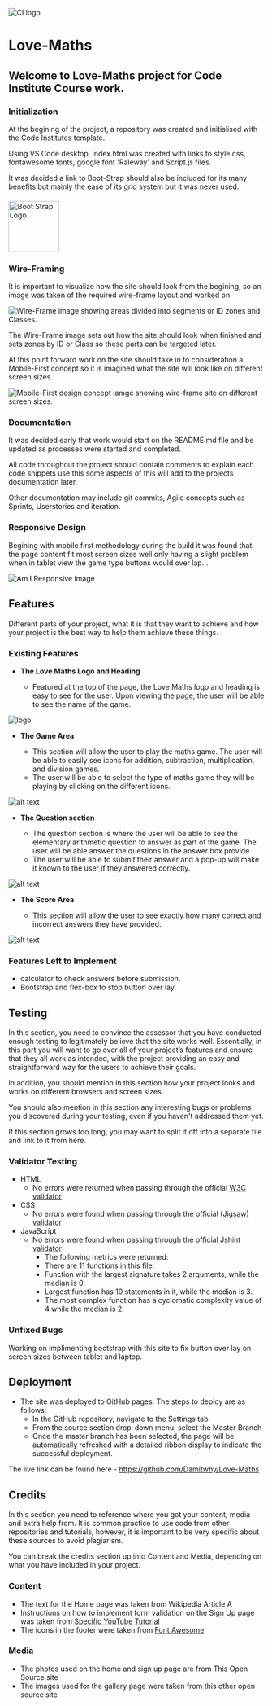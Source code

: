 ![CI logo](https://codeinstitute.s3.amazonaws.com/fullstack/ci_logo_small.png)

# Love-Maths

## Welcome to Love-Maths project for Code Institute Course work.

### Initialization

At the begining of the project, a repository was created and initialised with the Code Institutes template.

Using VS Code desktop, index.html was created with links to style.css, fontawesome fonts, google font 'Raleway' and Script.js files.

It was decided a link to Boot-Strap should also be included for its many benefits but mainly the ease of its grid system but it was never used.
<img src="assets/images/Bootstrap_logo.svg.png" alt= "Boot Strap Logo" style="width:100px;margin-top:20px;">

### Wire-Framing

It is important to visualize how the site should look from the begining, so an image was taken of the required wire-frame layout and worked on.

![Wire-Frame image showing areas divided into segments or ID zones and Classes.](assets/images/Wire-Frame.png)

The Wire-Frame image sets out how the site should look when finished and sets zones by ID or Class so these parts can be targeted later.

At this point forward work on the site should take in to consideration a Mobile-First concept so it is imagined what the site will look like on different screen sizes.

![Mobile-First design concept iamge showing wire-frame site on different screen sizes.](assets/images/Mobile-first.png)

### Documentation

It was decided early that work would start on the README.md file and be updated as processes were started and completed.

All code throughout the project should contain comments to explain each code snippets use this some aspects of this will add to the projects documentation later.

Other documentation may include git commits, Agile concepts such as Sprints, Userstories and iteration.

### Responsive Design

Begining with mobile first methodology during the build it was found that the page content fit most screen sizes well only having a slight problem when in tablet view the game type buttons would over lap...

![Am I Responsive image](assets/images/AM-i-responsive.png)


## Features 

Different parts of your project, what it is that they want to achieve and how your project is the best way to help them achieve these things.

### Existing Features

- __The Love Maths Logo and Heading__

  - Featured at the top of the page, the Love Maths logo and heading is easy to see for the user. Upon viewing the page, the user will be able to see the name of the game.

![logo](assets/images/logo.png)

- __The Game Area__

  - This section will allow the user to play the maths game. The user will be able to easily see icons for addition,  subtraction, multiplication, and division games.
  - The user will be able to select the type of maths game they will be playing by clicking on the different icons. 

![alt text](assets/images/buttons.png)

- __The Question section__

  - The question section is where the user will be able to see the elementary arithmetic question to answer as part of the game. The user will be able answer the questions in the answer box provide
  - The user will be able to submit their answer and a pop-up will make it known to the user if they answered correctly. 

![alt text](assets/images/questions.png)

- __The Score Area__

  - This section will allow the user to see exactly how many correct and incorrect answers they have provided. 

![alt text](assets/images/scores.png)



### Features Left to Implement

- calculator to check answers before submission.
- Bootstrap and flex-box to stop button over lay.

## Testing 

In this section, you need to convince the assessor that you have conducted enough testing to legitimately believe that the site works well. Essentially, in this part you will want to go over all of your project’s features and ensure that they all work as intended, with the project providing an easy and straightforward way for the users to achieve their goals.

In addition, you should mention in this section how your project looks and works on different browsers and screen sizes.

You should also mention in this section any interesting bugs or problems you discovered during your testing, even if you haven't addressed them yet.

If this section grows too long, you may want to split it off into a separate file and link to it from here.


### Validator Testing 

- HTML
    - No errors were returned when passing through the official [W3C validator](https://validator.w3.org/nu/?doc=https%3A%2F%2Fcode-institute-org.github.io%2Flove-maths%2F)
- CSS
    - No errors were found when passing through the official [(Jigsaw) validator](https://jigsaw.w3.org/css-validator/validator?uri=https%3A%2F%2Fvalidator.w3.org%2Fnu%2F%3Fdoc%3Dhttps%253A%252F%252Fcode-institute-org.github.io%252Flove-maths%252F&profile=css3svg&usermedium=all&warning=1&vextwarning=&lang=en)
- JavaScript
    - No errors were found when passing through the official [Jshint validator](https://jshint.com/)
      - The following metrics were returned: 
      - There are 11 functions in this file.
      - Function with the largest signature takes 2 arguments, while the median is 0.
      - Largest function has 10 statements in it, while the median is 3.
      - The most complex function has a cyclomatic complexity value of 4 while the median is 2.

### Unfixed Bugs

Working on implimenting bootstrap with this site to fix button over lay on screen sizes between tablet and laptop.

## Deployment

- The site was deployed to GitHub pages. The steps to deploy are as follows: 
  - In the GitHub repository, navigate to the Settings tab 
  - From the source section drop-down menu, select the Master Branch
  - Once the master branch has been selected, the page will be automatically refreshed with a detailed ribbon display to indicate the successful deployment. 

The live link can be found here - https://github.com/Damitwhy/Love-Maths


## Credits 

In this section you need to reference where you got your content, media and extra help from. It is common practice to use code from other repositories and tutorials, however, it is important to be very specific about these sources to avoid plagiarism. 

You can break the credits section up into Content and Media, depending on what you have included in your project. 

### Content 

- The text for the Home page was taken from Wikipedia Article A
- Instructions on how to implement form validation on the Sign Up page was taken from [Specific YouTube Tutorial](https://www.youtube.com/)
- The icons in the footer were taken from [Font Awesome](https://fontawesome.com/)

### Media

- The photos used on the home and sign up page are from This Open Source site
- The images used for the gallery page were taken from this other open source site


